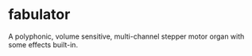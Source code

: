 # fabulator
A polyphonic, volume sensitive, multi-channel stepper motor organ with some effects built-in.
